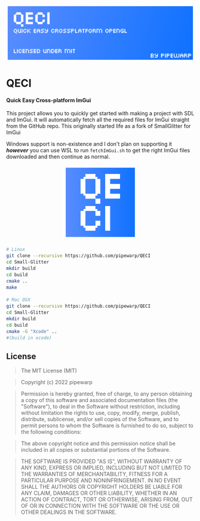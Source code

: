 ![banner](./brand/banner.png)

# QECI
#### Quick Easy Cross-platform ImGui

This project allows you to quickly get started with making a project with SDL and ImGui. It will automatically fetch all the required files for ImGui straight from the GitHub repo. This originally started life as a fork of SmallGlitter for ImGui

Windows support is non-existence and I don't plan on supporting it ***however*** you can use WSL to run `fetchImGui.sh` to get the right ImGui files downloaded and then continue as normal.

<p align="center">
<img src="./brand/icon.png" alt="drawing" width="200" height="200"/>
</p>


```bash
# Linux
git clone --recursive https://github.com/pipewarp/QECI
cd Small-Glitter
mkdir build
cd build
cmake ..
make

# Mac OSX
git clone --recursive https://github.com/pipewarp/QECI
cd Small-Glitter
mkdir build
cd build
cmake -G "Xcode" ..
#(build in xcode)
```


## License
>The MIT License (MIT)

>Copyright (c) 2022 pipewarp

>Permission is hereby granted, free of charge, to any person obtaining a copy of this software and associated documentation files (the "Software"), to deal in the Software without restriction, including without limitation the rights to use, copy, modify, merge, publish, distribute, sublicense, and/or sell copies of the Software, and to permit persons to whom the Software is furnished to do so, subject to the following conditions:

>The above copyright notice and this permission notice shall be included in all copies or substantial portions of the Software.

>THE SOFTWARE IS PROVIDED "AS IS", WITHOUT WARRANTY OF ANY KIND, EXPRESS OR IMPLIED, INCLUDING BUT NOT LIMITED TO THE WARRANTIES OF MERCHANTABILITY, FITNESS FOR A PARTICULAR PURPOSE AND NONINFRINGEMENT. IN NO EVENT SHALL THE AUTHORS OR COPYRIGHT HOLDERS BE LIABLE FOR ANY CLAIM, DAMAGES OR OTHER LIABILITY, WHETHER IN AN ACTION OF CONTRACT, TORT OR OTHERWISE, ARISING FROM, OUT OF OR IN CONNECTION WITH THE SOFTWARE OR THE USE OR OTHER DEALINGS IN THE SOFTWARE.
